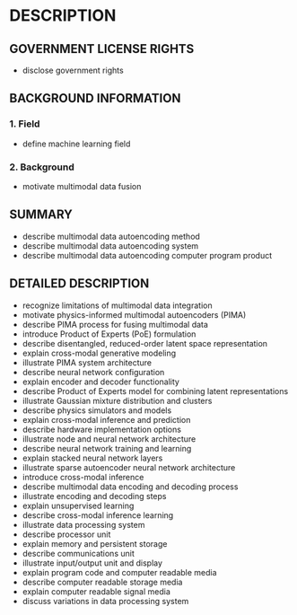 # DESCRIPTION

## GOVERNMENT LICENSE RIGHTS

- disclose government rights

## BACKGROUND INFORMATION

### 1. Field

- define machine learning field

### 2. Background

- motivate multimodal data fusion

## SUMMARY

- describe multimodal data autoencoding method
- describe multimodal data autoencoding system
- describe multimodal data autoencoding computer program product

## DETAILED DESCRIPTION

- recognize limitations of multimodal data integration
- motivate physics-informed multimodal autoencoders (PIMA)
- describe PIMA process for fusing multimodal data
- introduce Product of Experts (PoE) formulation
- describe disentangled, reduced-order latent space representation
- explain cross-modal generative modeling
- illustrate PIMA system architecture
- describe neural network configuration
- explain encoder and decoder functionality
- describe Product of Experts model for combining latent representations
- illustrate Gaussian mixture distribution and clusters
- describe physics simulators and models
- explain cross-modal inference and prediction
- describe hardware implementation options
- illustrate node and neural network architecture
- describe neural network training and learning
- explain stacked neural network layers
- illustrate sparse autoencoder neural network architecture
- introduce cross-modal inference
- describe multimodal data encoding and decoding process
- illustrate encoding and decoding steps
- explain unsupervised learning
- describe cross-modal inference learning
- illustrate data processing system
- describe processor unit
- explain memory and persistent storage
- describe communications unit
- illustrate input/output unit and display
- explain program code and computer readable media
- describe computer readable storage media
- explain computer readable signal media
- discuss variations in data processing system

